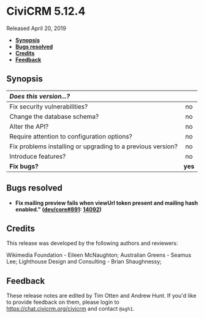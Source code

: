 # CiviCRM 5.12.4

Released April 20, 2019

- **[Synopsis](#synopsis)**
- **[Bugs resolved](#bugs)**
- **[Credits](#credits)**
- **[Feedback](#feedback)**

## <a name="synopsis"></a>Synopsis

| *Does this version...?*                                         |         |
|:--------------------------------------------------------------- |:-------:|
| Fix security vulnerabilities?                                   |   no    |
| Change the database schema?                                     |   no    |
| Alter the API?                                                  |   no    |
| Require attention to configuration options?                     |   no    |
| Fix problems installing or upgrading to a previous version?     |   no    |
| Introduce features?                                             |   no    |
| **Fix bugs?**                                                   | **yes** |

## <a name="bugs"></a>Bugs resolved

- **Fix mailing preview fails when viewUrl token present and mailing hash enabled." ([dev/core#891](https://lab.civicrm.org/dev/core/issues/891): [14092](https://github.com/civicrm/civicrm-core/pull/14124))**

## <a name="credits"></a>Credits

This release was developed by the following authors and reviewers:

Wikimedia Foundation - Eileen McNaughton; Australian Greens - Seamus Lee;
Lighthouse Design and Consulting - Brian Shaughnessy;

## <a name="feedback"></a>Feedback

These release notes are edited by Tim Otten and Andrew Hunt.  If you'd like to
provide feedback on them, please login to https://chat.civicrm.org/civicrm and
contact `@agh1`.
